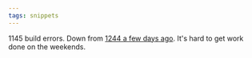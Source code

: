```yaml
---
tags: snippets
---
```


1145 build errors. Down from [1244 a few days ago](/twitter/160). It's hard to get work done on the weekends.
